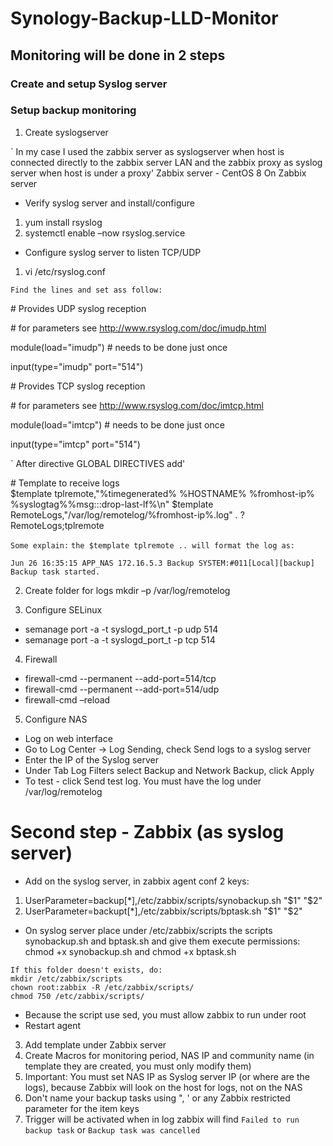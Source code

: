 # Synology-Backup-LLD-Monitor
## Monitoring will be done in 2 steps
### Create and setup Syslog server
### Setup backup monitoring

1. Create syslogserver

` In my case I used the zabbix server as syslogserver when host is connected directly to the zabbix server LAN and the zabbix proxy  as syslog server when host is under a proxy'
Zabbix server - CentOS 8
On Zabbix server
 - Verify syslog server and install/configure
1. yum  install rsyslog
2. systemctl enable –now rsyslog.service
 
 - Configure syslog server to listen TCP/UDP 
 1. vi /etc/rsyslog.conf
 
 `Find the lines and set ass follow:`
 
\# Provides UDP syslog reception

\# for parameters see http://www.rsyslog.com/doc/imudp.html

module(load="imudp") # needs to be done just once

input(type="imudp" port="514")


\# Provides TCP syslog reception

\# for parameters see http://www.rsyslog.com/doc/imtcp.html

module(load="imtcp") # needs to be done just once

input(type="imtcp" port="514")

` After directive GLOBAL DIRECTIVES add'

\# Template to receive logs\
$template tplremote,"%timegenerated% %HOSTNAME% %fromhost-ip% %syslogtag%%msg:::drop-last-lf%\n"
$template RemoteLogs,"/var/log/remotelog/%fromhost-ip%.log"
*.* ?RemoteLogs;tplremote

` Some explain: `
`the $template tplremote .. will format the log as:`

`Jun 26 16:35:15 APP_NAS 172.16.5.3 Backup SYSTEM:#011[Local][backup] Backup task started.`

2. Create folder for logs
mkdir –p /var/log/remotelog

3. Configure SELinux
 - semanage port -a -t syslogd_port_t -p udp 514
 - semanage port -a -t syslogd_port_t -p tcp 514
 
4. Firewall
 - firewall-cmd --permanent --add-port=514/tcp
 - firewall-cmd --permanent --add-port=514/udp
 - firewall-cmd –reload

5. Configure NAS
 - Log on web interface
 - Go to Log Center -> Log Sending, check Send logs to a syslog server
 - Enter the IP of the Syslog server
 - Under Tab Log Filters select Backup and Network Backup, click Apply
 - To test - click Send test log. You must have the log under /var/log/remotelog

# Second step - Zabbix (as syslog server)
 - Add on the syslog server, in zabbix agent conf 2 keys:
1. UserParameter=backup[*],/etc/zabbix/scripts/synobackup.sh "$1" "$2"
2. UserParameter=backupt[*],/etc/zabbix/scripts/bptask.sh "$1" "$2"

 - On syslog server place under /etc/zabbix/scripts the scripts synobackup.sh and bptask.sh and give them execute permissions: chmod +x synobackup.sh and chmod +x bptask.sh
```
If this folder doesn't exists, do:
mkdir /etc/zabbix/scripts
chown root:zabbix -R /etc/zabbix/scripts/
chmod 750 /etc/zabbix/scripts/ 
``` 
 - Because the script use sed, you must allow zabbix to run under root
 - Restart agent 

3. Add template under Zabbix server
4. Create Macros for monitoring period, NAS IP and community name (in template they are created, you must only modify them)
5. Important: You must set NAS IP as Syslog server IP (or where are the logs), because Zabbix will look on the host for logs, not on the NAS
6. Don't name your backup tasks using ", ' or any Zabbix restricted parameter for the item keys
7. Trigger will be activated when in log zabbix will find `Failed to run backup task` or `Backup task was cancelled`






